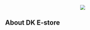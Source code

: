 <p align="center"><img src="https://laravel.com/assets/img/components/logo-laravel.svg"></p>


## About DK E-store


